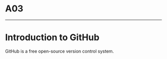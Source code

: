 # A03
<hr>
<h1> Introduction to GitHub </h1>
<p> GitHub is a free open-source version control system.
</p>
